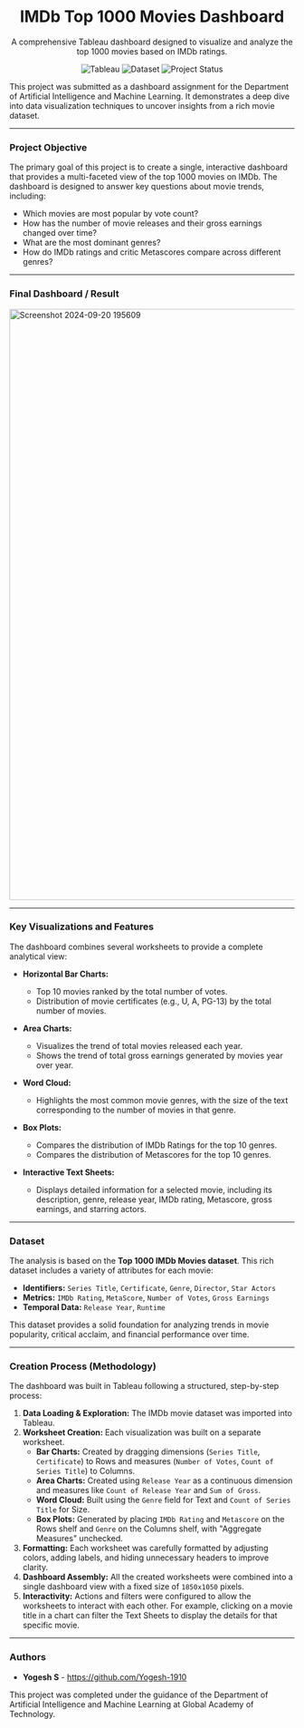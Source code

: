 <h1 align="center">IMDb Top 1000 Movies Dashboard</h1>

<p align="center">
  A comprehensive Tableau dashboard designed to visualize and analyze the top 1000 movies based on IMDb ratings.
</p>

<p align="center">
  <!-- Badges -->
  <img src="https://img.shields.io/badge/Tool-Tableau-blue?style=for-the-badge&logo=tableau" alt="Tableau">
  <img src="https://img.shields.io/badge/Data-IMDb%20Movies-orange?style=for-the-badge" alt="Dataset">
  <img src="https://img.shields.io/badge/Project-Completed-brightgreen?style=for-the-badge" alt="Project Status">
</p>

This project was submitted as a dashboard assignment for the Department of Artificial Intelligence and Machine Learning. It demonstrates a deep dive into data visualization techniques to uncover insights from a rich movie dataset.

---

### Project Objective

The primary goal of this project is to create a single, interactive dashboard that provides a multi-faceted view of the top 1000 movies on IMDb. The dashboard is designed to answer key questions about movie trends, including:
-   Which movies are most popular by vote count?
-   How has the number of movie releases and their gross earnings changed over time?
-   What are the most dominant genres?
-   How do IMDb ratings and critic Metascores compare across different genres?

---

### Final Dashboard / Result

<img width="1895" height="1043" alt="Screenshot 2024-09-20 195609" src="https://github.com/user-attachments/assets/1293b991-2de6-41bd-ac39-09866e510f57" />

---

### Key Visualizations and Features

The dashboard combines several worksheets to provide a complete analytical view:

-   **Horizontal Bar Charts:**
    -   Top 10 movies ranked by the total number of votes.
    -   Distribution of movie certificates (e.g., U, A, PG-13) by the total number of movies.

-   **Area Charts:**
    -   Visualizes the trend of total movies released each year.
    -   Shows the trend of total gross earnings generated by movies year over year.

-   **Word Cloud:**
    -   Highlights the most common movie genres, with the size of the text corresponding to the number of movies in that genre.

-   **Box Plots:**
    -   Compares the distribution of IMDb Ratings for the top 10 genres.
    -   Compares the distribution of Metascores for the top 10 genres.

-   **Interactive Text Sheets:**
    -   Displays detailed information for a selected movie, including its description, genre, release year, IMDb rating, Metascore, gross earnings, and starring actors.

---

### Dataset

The analysis is based on the **Top 1000 IMDb Movies dataset**. This rich dataset includes a variety of attributes for each movie:
-   **Identifiers:** `Series Title`, `Certificate`, `Genre`, `Director`, `Star Actors`
-   **Metrics:** `IMDb Rating`, `MetaScore`, `Number of Votes`, `Gross Earnings`
-   **Temporal Data:** `Release Year`, `Runtime`

This dataset provides a solid foundation for analyzing trends in movie popularity, critical acclaim, and financial performance over time.

---

### Creation Process (Methodology)

The dashboard was built in Tableau following a structured, step-by-step process:

1.  **Data Loading & Exploration:** The IMDb movie dataset was imported into Tableau.
2.  **Worksheet Creation:** Each visualization was built on a separate worksheet.
    -   **Bar Charts:** Created by dragging dimensions (`Series Title`, `Certificate`) to Rows and measures (`Number of Votes`, `Count of Series Title`) to Columns.
    -   **Area Charts:** Created using `Release Year` as a continuous dimension and measures like `Count of Release Year` and `Sum of Gross`.
    -   **Word Cloud:** Built using the `Genre` field for Text and `Count of Series Title` for Size.
    -   **Box Plots:** Generated by placing `IMDb Rating` and `Metascore` on the Rows shelf and `Genre` on the Columns shelf, with "Aggregate Measures" unchecked.
3.  **Formatting:** Each worksheet was carefully formatted by adjusting colors, adding labels, and hiding unnecessary headers to improve clarity.
4.  **Dashboard Assembly:** All the created worksheets were combined into a single dashboard view with a fixed size of `1850x1050` pixels.
5.  **Interactivity:** Actions and filters were configured to allow the worksheets to interact with each other. For example, clicking on a movie title in a chart can filter the Text Sheets to display the details for that specific movie.

---

### Authors

-   **Yogesh S** - https://github.com/Yogesh-1910

This project was completed under the guidance of the Department of Artificial Intelligence and Machine Learning at Global Academy of Technology.
